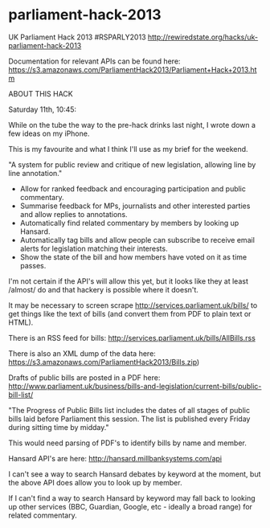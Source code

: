 parliament-hack-2013
===================

UK Parliament Hack 2013 #RSPARLY2013
http://rewiredstate.org/hacks/uk-parliament-hack-2013

Documentation for relevant APIs can be found here:
https://s3.amazonaws.com/ParliamentHack2013/Parliament+Hack+2013.htm

ABOUT THIS HACK

Saturday 11th, 10:45:

While on the tube the way to the pre-hack drinks last night, I wrote down a
few ideas on my iPhone.

This is my favourite and what I think I'll use as my brief for the weekend.

"A system for public review and critique of new legislation, allowing line by
line annotation."

- Allow for ranked feedback and encouraging participation and public
  commentary.
- Summarise feedback for MPs, journalists and other interested parties and
  allow replies to annotations.
- Automatically find related commentary by members by looking up Hansard.
- Automatically tag bills and allow people can subscribe to receive email
  alerts for legislation matching their interests.
- Show the state of the bill and how members have voted on it as time passes.

I'm not certain if the API's will allow this yet, but it looks like they at
least /almost/ do and that hackery is possible where it doesn't.

It may be necessary to screen scrape http://services.parliament.uk/bills/ to
get things like the text of bills (and convert them from PDF to plain text
or HTML).

There is an RSS feed for bills:
http://services.parliament.uk/bills/AllBills.rss

There is also an XML dump of the data here:
https://s3.amazonaws.com/ParliamentHack2013/Bills.zip)

Drafts of public bills are posted in a PDF here:
http://www.parliament.uk/business/bills-and-legislation/current-bills/public-bill-list/

"The Progress of Public Bills list includes the dates of all stages of public
bills laid before Parliament this session. The list is published every 
Friday during sitting time by midday."

This would need parsing of PDF's to identify bills by name and member.

Hansard API's are here:
http://hansard.millbanksystems.com/api

I can't see a way to search Hansard debates by keyword at the moment, but the
above API does allow you to look up by member.

If I can't find a way to search Hansard by keyword may fall back to looking up
other services (BBC, Guardian, Google, etc - ideally a broad range) for
related commentary.